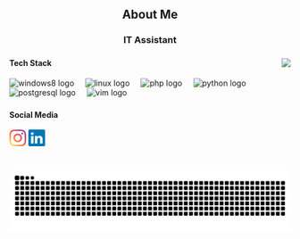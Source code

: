 ###
<h2 align="center">About Me</h2>

###
<h3 align="center">IT Assistant</h3>

###
<img align="right" height="150" src="https://cdn.picrew.me/shareImg/org/202502/644129_zKnMbKgo.png"  />

###
<div align="left">
  <h4>Tech Stack</h4>
  <img src="https://cdn.jsdelivr.net/gh/devicons/devicon/icons/windows8/windows8-original.svg" height="30" alt="windows8 logo"  />
  <img width="12" />
  <img src="https://skillicons.dev/icons?i=linux" height="30" alt="linux logo"  />
  <img width="12" />
  <img src="https://skillicons.dev/icons?i=php" height="30" alt="php logo"  />
  <img width="12" />
  <img src="https://skillicons.dev/icons?i=py" height="30" alt="python logo"  />
  <img width="12" />
  <img src="https://skillicons.dev/icons?i=postgres" height="30" alt="postgresql logo"  />
  <img width="12" />
  <img src="https://skillicons.dev/icons?i=vim" height="30" alt="vim logo"  />
</div>

###
<div align="left">
  <h4>Social Media</h4>
  <a href="https://www.instagram.com/gustavawn/"><img src="https://raw.githubusercontent.com/CLorant/readme-social-icons/main/medium/colored/instagram.svg" width="30" alt="instagram logo"  /></a>
  <a href="https://www.linkedin.com/in/gustavo-lsm/"><img src="https://raw.githubusercontent.com/CLorant/readme-social-icons/main/medium/colored/linkedin.svg" width="30" alt="linkedin logo"  /></a>
</div>

###
<br clear="both">
<img src="https://raw.githubusercontent.com/GustavoLSM/GustavoLSM/output/snake.svg" alt="Snake animation" />
